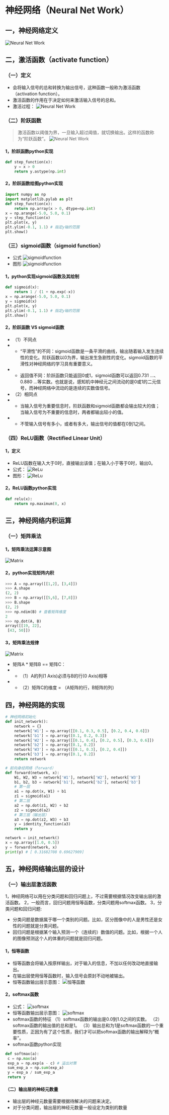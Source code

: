# 神经网络（Neural Net Work）
## 一，神经网络定义
![Neural Net Work](./imgs/NeuralNetWork1.png)
## 二，激活函数（activate function）
### （一）定义
* 会将输入信号的总和转换为输出信号，这种函数一般称为激活函数（activation function）。
* 激活函数的作用在于决定如何来激活输入信号的总和。
* 激活过程：
![Neural Net Work](./imgs/NeuralNetWork2.png)
### （二）阶跃函数
>激活函数以阈值为界，一旦输入超过阈值，就切换输出。这样的函数称为“阶跃函数”。
![Neural Net Work](./imgs/NeuralNetWork3.png)
#### 1，阶跃函数python实现
~~~py
def step_function(x):
    y = x > 0
    return y.astype(np.int)
~~~
#### 2，阶跃函数绘图python实现
~~~py
import numpy as np
import matplotlib.pylab as plt
def step_function(x):
    return np.array(x > 0, dtype=np.int)
x = np.arange(-5.0, 5.0, 0.1)
y = step_function(x)
plt.plot(x, y)
plt.ylim(-0.1, 1.1) # 指定y轴的范围
plt.show()
~~~

### （三）sigmoid函数（sigmoid function）
* 公式
![sigmoidfunction](./imgs/sigmoidfunction.png)
* 图形
![sigmoidfunction](./imgs/sigmoidfunction1.png)

#### 1，python实现sigmoid函数及其绘制
~~~py
def sigmoid(x):
    return 1 / (1 + np.exp(-x))
x = np.arange(-5.0, 5.0, 0.1)
y = sigmoid(x)
plt.plot(x, y)
plt.ylim(-0.1, 1.1) # 指定y轴的范围
plt.show()
~~~
#### 2，阶跃函数 VS sigmoid函数
* （1）不同点
* * “平滑性”的不同：sigmoid函数是一条平滑的曲线，输出随着输入发生连续性的变化。阶跃函数以0为界，输出发生急剧性的变化。sigmoid函数的平滑性对神经网络的学习具有重要意义。
* * 返回值不同：阶跃函数只能返回0或1，sigmoid函数可以返回0.731 ...、0.880 ...等实数。也就是说，感知机中神经元之间流动的是0或1的二元信号，而神经网络中流动的是连续的实数值信号。
* （2）相同点
* * 当输入信号为重要信息时，阶跃函数和sigmoid函数都会输出较大的值；当输入信号为不重要的信息时，两者都输出较小的值。
* * 不管输入信号有多小，或者有多大，输出信号的值都在0到1之间。

### （四）ReLU函数（Rectified Linear Unit）
#### 1，定义
* ReLU函数在输入大于0时，直接输出该值；在输入小于等于0时，输出0。
* 公式：
![ReLu](./imgs/ReLu.png)
* 图形：
![ReLu](./imgs/ReLu1.png)
#### 2，ReLU函数python实现
~~~py
def relu(x):
    return np.maximum(0, x)
~~~

## 三，神经网络内积运算
### （一）矩阵乘法
#### 1，矩阵乘法运算示意图
![Matrix](./imgs/matrix1.png)
#### 2，python实现矩阵内积
~~~py
>>> A = np.array([[1,2], [3,4]])
>>> A.shape
(2, 2)
>>> B = np.array([[5,6], [7,8]])
>>> B.shape
(2, 2)
>>> np.ndim(B) # 查看矩阵维度
2
>>> np.dot(A, B)
array([[19, 22],
 [43, 50]])
~~~
#### 3，矩阵乘法规律
![Matrix](./imgs/matrix2.png)
* 矩阵A * 矩阵B == 矩阵C：
* * （1）A的列(1 Axis)必须与B的行(0 Axis)相等
* * （2）矩阵C的维度 = （A矩阵的行，B矩阵的列）

## 四，神经网路的实现
~~~py
# 神经网络初始化
def init_network():
    network = {}
    network['W1'] = np.array([[0.1, 0.3, 0.5], [0.2, 0.4, 0.6]])
    network['b1'] = np.array([0.1, 0.2, 0.3])
    network['W2'] = np.array([[0.1, 0.4], [0.2, 0.5], [0.3, 0.6]])
    network['b2'] = np.array([0.1, 0.2])
    network['W3'] = np.array([[0.1, 0.3], [0.2, 0.4]])
    network['b3'] = np.array([0.1, 0.2])
    return network

# 前向身经网络（forward）
def forward(network, x):
    W1, W2, W3 = network['W1'], network['W2'], network['W3']
    b1, b2, b3 = network['b1'], network['b2'], network['b3']
    # 第一层
    a1 = np.dot(x, W1) + b1
    z1 = sigmoid(a1)
    # 第二层
    a2 = np.dot(z1, W2) + b2
    z2 = sigmoid(a2)
    # 第三层（输出层）
    a3 = np.dot(z2, W3) + b3
    y = identity_function(a3)
    return y

network = init_network()
x = np.array([1.0, 0.5])
y = forward(network, x)
print(y) # [ 0.31682708 0.69627909]
~~~

## 五，神经网络输出层的设计
### （一）输出层激活函数
1，神经网络可以用在分类问题和回归问题上，不过需要根据情况改变输出层的激活函数。
2，一般而言，回归问题用恒等函数，分类问题用softmax函数。
3，分类问题和回归问题:
* 分类问题是数据属于哪一个类别的问题。比如，区分图像中的人是男性还是女性的问题就是分类问题。
* 回归问题是根据某个输入预测一个（连续的）数值的问题。比如，根据一个人的图像预测这个人的体重的问题就是回归问题。
#### 1，恒等函数
* 恒等函数会将输入按原样输出，对于输入的信息，不加以任何改动地直接输出。
* 在输出层使用恒等函数时，输入信号会原封不动地被输出。
* 恒等函数输出层示意图：
![恒等函数](./imgs/恒等函数.png)

#### 2，softmax函数
* 公式：
![softmax](./imgs/softmax2.png)
* 恒等函数输出层示意图：
![softmax](./imgs/softmax.png)
* softmax函数的特征
（1）softmax函数的输出是0.0到1.0之间的实数。
（2）softmax函数的输出值的总和是1。
（3）输出总和为1是softmax函数的一个重要性质，正因为有了这个性质，我们才可以把softmax函数的输出解释为“概率”。
* softmax函数python实现
~~~py
def softmax(a):
 c = np.max(a)
 exp_a = np.exp(a - c) # 溢出对策
 sum_exp_a = np.sum(exp_a)
 y = exp_a / sum_exp_a
 return y
~~~

#### （二）输出层的神经元数量
* 输出层的神经元数量需要根据待解决的问题来决定。
* 对于分类问题，输出层的神经元数量一般设定为类别的数量